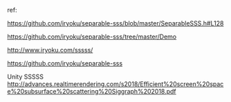 ref:

https://github.com/iryoku/separable-sss/blob/master/SeparableSSS.h#L128 

https://github.com/iryoku/separable-sss/tree/master/Demo

http://www.iryoku.com/sssss/

https://github.com/iryoku/separable-sss

Unity SSSSS
http://advances.realtimerendering.com/s2018/Efficient%20screen%20space%20subsurface%20scattering%20Siggraph%202018.pdf
